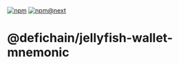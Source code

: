 [![npm](https://img.shields.io/npm/v/@defichain/jellyfish-wallet-mnemonic)](https://www.npmjs.com/package/@defichain/jellyfish-wallet-mnemonic/v/latest)
[![npm@next](https://img.shields.io/npm/v/@defichain/jellyfish-wallet-mnemonic/next)](https://www.npmjs.com/package/@defichain/jellyfish-wallet-mnemonic/v/next)

# @defichain/jellyfish-wallet-mnemonic
